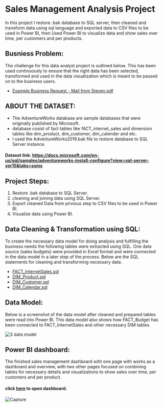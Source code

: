 # Sales Management Analysis Project
In this project I restore .bak database to SQL server, then cleaned and transform data using sql language and exported data to CSV files to be used in Power BI, then  Used Power BI to visualize data and show sales over time, per customers and per products.

## Busniess Problem:
The challenge for this data analyst project is outlined below. This has been used continuously to ensure that the right data has been selected, transformed and used in the data visualization which is meant to be passed on to the business users.
* [Example Business Request - Mail from Steven.pdf](https://github.com/elsayed100/sales-management-analysis-project/blob/main/Business%20Model/Example%20Business%20Request%20-%20Mail%20from%20Steven.pdf)

## ABOUT THE DATASET:
* The AdventureWorks database are sample databases that were originally published by Microsoft.
* database cosist of fact tables like fACT_internet_sales and dimension tables like dim_product, dim_customer, dim_calender and etc.
* I used the AdventureWorks2019.bak file to restore database to SQL Server instance.

#### Dataset link: https://docs.microsoft.com/en-us/sql/samples/adventureworks-install-configure?view=sql-server-ver15&tabs=ssms

## Project Steps:
1. Restore .bak database to SQL Server.
2. cleaning and joining data using SQL Server.
3. Export cleaned Data from privious step to CSV files to be used in Power BI.
4. Visualize data using Power BI.

## Data Cleaning & Transformation using SQL:
To create the necessary data model for doing analysis and fulfilling the business needs the following tables were extracted using SQL.
One data source (sales budgets) were provided in Excel format and were connected in the data model in a later step of the process.
Below are the SQL statements for cleaning and transforming necessary data.
* [FACT_InternetSales.sql](https://github.com/elsayed100/sales-management-analysis-project/blob/main/SQL%20Script/FACT_InternetSales.sql)
* [DIM_Product.sql](https://github.com/elsayed100/sales-management-analysis-project/blob/main/SQL%20Script/DIM_Product.sql)
* [DIM_Customer.sql](https://github.com/elsayed100/sales-management-analysis-project/blob/main/SQL%20Script/DIM_Customer.sql)
* [DIM_Calendar.sql](https://github.com/elsayed100/sales-management-analysis-project/blob/main/SQL%20Script/DIM_Calendar.sql)

## Data Model:
Below is a screenshot of the data model after cleaned and prepared tables were read into Power BI.
This data model also shows how FACT_Budget has been connected to FACT_InternetSales and other necessary DIM tables.

![3 data model](https://user-images.githubusercontent.com/104726222/166444570-0a9400f3-d3b5-44d6-9f84-16f2fdd51faf.PNG)


## Power BI dashboard:
The finished sales management dashboard with one page with works as a dashboard and overview, with two other pages focused on combining tables for necessary details and visualizations to show sales over time, per customers and per product.

#### click [here](https://app.powerbi.com/view?r=eyJrIjoiMjEyN2ZjOTctZjIyOC00MDczLTk1OTEtOTg5NTZlYzRkZjQ2IiwidCI6ImQzMTdiNDI0LWY4NDktNDk1Ni04NzIwLTAyZWNjOWIyNjJhYiJ9&pageName=ReportSection) to open dashboard.
![Capture](https://user-images.githubusercontent.com/104726222/166442553-74622ca0-f7e0-49c7-96f6-6511b675e121.PNG)


